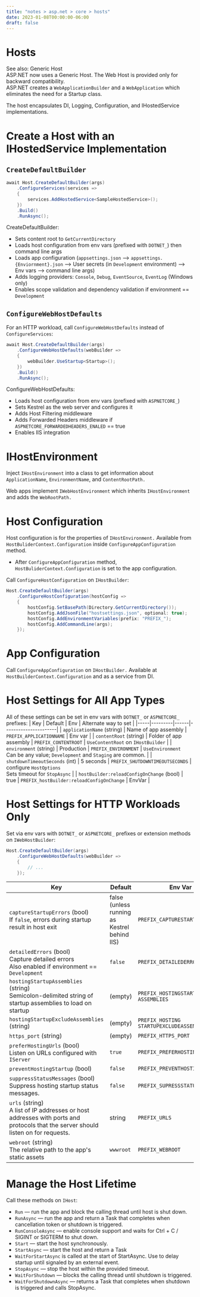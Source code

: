 ```yaml
---
title: "notes > asp.net > core > hosts"
date: 2023-01-08T00:00:00-06:00
draft: false
---
```


# Hosts
<!-- TODO: hyperlink -->
See also:  Generic Host  
ASP.NET now uses a Generic Host.  The Web Host is provided only for backward compatibility.  
ASP.NET creates a `WebApplicationBuilder` and a `WebApplication` which eliminates the need for a Startup class.

The host encapsulates DI, Logging, Configuration, and IHostedService implementations.

# Create a Host with an IHostedService Implementation
## `CreateDefaultBuilder`
```csharp
await Host.CreateDefaultBuilder(args)
    .ConfigureServices(services =>
    {
        services.AddHostedService<SampleHostedService>();
    })
    .Build()
    .RunAsync();
```
CreateDefaultBuilder:
- Sets content root to `GetCurrentDirectory`
- Loads host configuration from env vars (prefixed with `DOTNET_`) then command line args
- Loads app configuration (`appsettings.json` —> `appsettings.{Enviornment}.json` —> User secrets (in `Development` environment) —> Env vars —> command line args)
- Adds logging providers:  `Console`, `Debug`, `EventSource`, `EventLog` (Windows only)
- Enables scope validation and dependency validation if environment == `Development`

## `ConfigureWebHostDefaults`
For an HTTP workload, call `ConfigureWebHostDefaults` instead of `ConfigureServices`:
```cs
await Host.CreateDefaultBuilder(args)
    .ConfigureWebHostDefaults(webBuilder =>
    {
        webBuilder.UseStartup<Startup>();
    })
    .Build()
    .RunAsync();
```
ConfigureWebHostDefaults:
- Loads host configuration from env vars (prefixed with `ASPNETCORE_`) 
- Sets Kestrel as the web server and configures it
- Adds Host Filtering middleware
- Adds Forwarded Headers middleware if `ASPNETCORE_FORWARDEDHEADERS_ENALED` == true
- Enables IIS integration

# IHostEnvironment
Inject `IHostEnvironment` into a class to get information about `ApplicationName`, `EnvironmentName`, and `ContentRootPath.`

Web apps implement `IWebHostEnvironment` which inherits `IHostEnvironment` and adds the `WebRootPath.`

# Host Configuration
Host configuration is for the properties of `IHostEnvironment.`
Available from `HostBuliderContext.Configuration` inside `ConfigureAppConfiguration` method.
- After `ConfigureAppConfiguration` method, `HostBuliderContext.Configuration` is set to the app configuration.

Call `ConfigureHostConfiguration` on `IHostBuilder`:
```cs
Host.CreateDefaultBuilder(args)
    .ConfigureHostConfiguration(hostConfig =>
    {
        hostConfig.SetBasePath(Directory.GetCurrentDirectory());
        hostConfig.AddJsonFile("hostsettings.json", optional: true);
        hostConfig.AddEnvironmentVariables(prefix: "PREFIX_");
        hostConfig.AddCommandLine(args);
    });
```
# App Configuration
Call `ConfigureAppConfiguration` on `IHostBuilder.`
Available at `HostBuilderContext.Configuration` and as a service from DI.

# Host Settings for All App Types
All of these settings can be set in env vars with `DOTNET_` or `ASPNETCORE_` prefixes:
| Key | Default | Env  | Alternate way to set |
|-----|---------|------|----------------------|
| `applicationName` (string) | Name of app assembly | `PREFIX_APPLICATIONNAME` | Env var |
| `contentRoot` (string) | Folder of app assembly | `PREFIX_CONTENTROOT` | `UseContentRoot` on `IHostBuilder` |
| `environment` (string) | Production | `PREFIX_ENVIRONMENT` | `UseEnvironment` <br> Can be any value; `Development` and `Staging` are common. |
| `shutdownTimeoutSeconds` (int) | 5 seconds | `PREFIX_SHUTDOWNTIMEOUTSECONDS` | configure `HostOptions` <br> Sets timeout for `StopAsync` |
| `hostBuilder:reloadConfigOnChange` (bool) | true | `PREFIX_hostBuilder:reloadConfigOnChange` | EnvVar |

# Host Settings for HTTP Workloads Only
Set via env vars with `DOTNET_` or `ASPNETCORE_` prefixes or extension methods on `IWebHostBuilder`:  

```cs
Host.CreateDefaultBuilder(args)
    .ConfigureWebHostDefaults(webBuilder =>
    {
        // ...
    });
```

| Key | Default | Env Var | Alternate way to set |
|-----|---------|---------|----------------------|
| `captureStartupErrors` (bool)<br>If `false`, errors during startup result in host exit| false<br>(unless running as Kestrel behind IIS) | `PREFIX_CAPTURESTARTUPERRORS` | `webBuilder.CaptureStartupErrors();` |
| `detailedErrors` (bool)<br>Capture detailed errors<br>Also enabled if environment == `Development` | `false` | `PREFIX_DETAILEDERRORS` | `webBuilder.UseSetting(WebHostDefaults.DetailedErrors Key, "true");` |
| `hostingStartupAssemblies` (string)<br>Semicolon-delimited string of startup assemblies to load on startup | (empty) | `PREFIX_HOSTINGSTARTUP`<br>`ASSEMBLIES` | `webBuilder.UseSetting(WebHostDefaults.HostingStartupAssembliesKey, "assembly1;assembly2");` |
| `hostingStartupExcludeAssemblies` (string) | (empty) | `PREFIX_HOSTING`<br>`STARTUPEXCLUDEASSEMBLIES` | `webBuilder.UseSetting(WebHostDefaults.HostingStartupExcludeAssembliesKey "assembly1;assembly2");` |
| `https_port` (string) | (empty) | `PREFIX_HTTPS_PORT` | `webBuilder.UseSetting("https_port", "8080");` |
| `preferHostingUrls` (bool)<br>Listen on URLs configured with `IServer`  | `true` | `PREFIX_PREFERHOSTINGURLs` | `webBuilder.PreferHostingUrls(true);` |
| `preventHostingStartup` (bool) | `false` | `PREFIX_PREVENTHOSTINGSTARTUP` | `webBuilder.UseSetting(WebHostDefaults.PreventHostingStartupKey, "true");` |
| `suppressStatusMessages` (bool)<br>Suppress hosting startup status messages. | `false` | `PREFIX_SUPRESSSTATUSMESSAGES` | `webBuilder.UseSetting(WebHostDefaults.SuppressStatusMessagesKey, "true");` |
| `urls` (string)<br>A list of IP addresses or host addresses with ports and<br>protocols that the server should listen on for requests. | string | `PREFIX_URLS` | `webBuilder.UseUrls("https://*:5000;http://localhost:5001;…");` |
| `webroot` (string)<br>The relative path to the app's static assets | `wwwroot` | `PREFIX_WEBROOT` | `webBuilder.UseWebRoot("public");` |


# Manage the Host Lifetime
Call these methods on `IHost`:
- `Run` — run the app and block the calling thread until host is shut down.
- `RunAsync` — run the app and return a Task that completes when cancellation token or shutdown is triggered.
- `RunConsoleAsync` — enable console support and waits for Ctrl + C / SIGINT or SIGTERM to shut down.
- `Start` — start the host synchronously.
- `StartAsync` — start the host and return a Task
 - `WaitForStartAsync` is called at the start of StartAsync.  Use to delay startup until signaled by an external event.
- `StopAsync` — stop the host within the provided timeout.
- `WaitForShutdown` — blocks the calling thread until shutdown is triggered.
- `WaitForShutdownAsync` — returns a Task that completes when shutdown is triggered and calls StopAsync.

